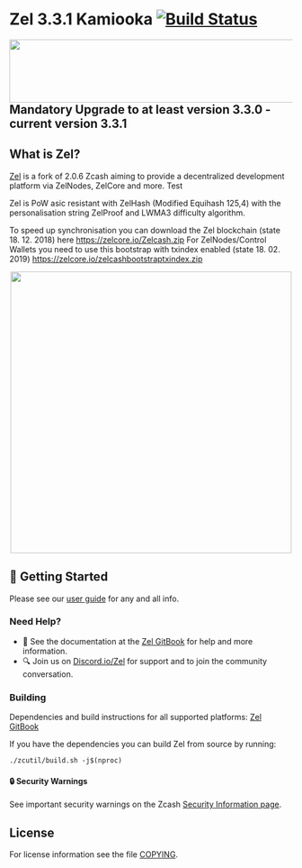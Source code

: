 # Zel 3.3.1 Kamiooka [![Build Status](https://travis-ci.com/zelcash/zelcash.svg?branch=master)](https://travis-ci.com/zelcash/zelcash)
<img align="right" height=112 width=562 src="doc/imgs/Kamiooka.png">

## Mandatory Upgrade to at least version 3.3.0 - current version 3.3.1

What is Zel?
--------------

[Zel](https://zel.network/) is a fork of 2.0.6 Zcash aiming to provide a decentralized development platform via ZelNodes, ZelCore and more. Test

Zel is PoW asic resistant with ZelHash (Modified Equihash 125,4) with the personalisation string ZelProof and LWMA3 difficulty algorithm.

To speed up synchronisation you can download the Zel blockchain (state 18. 12. 2018) here https://zelcore.io/Zelcash.zip 
For ZelNodes/Control Wallets you need to use this bootstrap with txindex enabled (state 18. 02. 2019) https://zelcore.io/zelcashbootstraptxindex.zip


<p align="center">
  <img src="doc/imgs/mandatory-kamiooka.png" height=500 >
</p>

## :rocket: Getting Started

Please see our [user guide](https://zel.gitbook.io/zeldocs/) for any and all info.

### Need Help?

* :blue_book: See the documentation at the [Zel GitBook](https://zel.gitbook.io/zelcurrency/installing-zel-daemon)
  for help and more information.
* :mag: Join us on [Discord.io/Zel](https://discord.io/zel) for support and to join the community conversation. 

### Building

Dependencies and build instructions for all supported platforms: [Zel GitBook](https://zel.gitbook.io/zelcurrency/installing-zel-daemon)

If you have the dependencies you can build Zel from source by running:

```
./zcutil/build.sh -j$(nproc)
```

#### :lock: Security Warnings

See important security warnings on the Zcash 
[Security Information page](https://z.cash/support/security/).

License
-------

For license information see the file [COPYING](COPYING).
